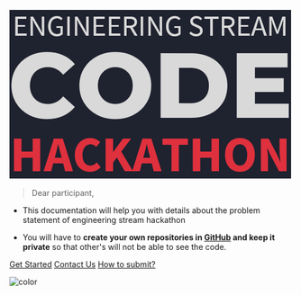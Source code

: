 ![logo](img/engg_stream_hackathon.png) 

> Dear participant,
 
- This documentation will help you with details about the problem statement of engineering stream hackathon

- You will have to **create your own repositories in [GitHub](https://github.com) and keep it private** so that other's will not be able to see the code.

[Get Started](#bookmark-and-url-shortening)
[Contact Us](https://gitter.im/engineering-stream-hackathon/community?utm_source=share-link&utm_medium=link&utm_campaign=share-link)
[How to submit?](#how-to-submit)

![color](#1F222F)
